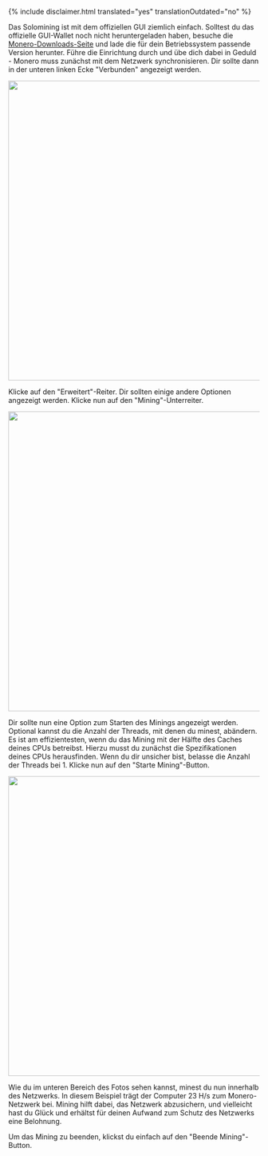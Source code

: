{% include disclaimer.html translated="yes" translationOutdated="no" %}

Das Solomining ist mit dem offiziellen GUI ziemlich einfach. Solltest du das offizielle GUI-Wallet noch nicht heruntergeladen haben, besuche die <a href="{{site.baseurl}}/downloads/">Monero-Downloads-Seite</a> und lade die für dein Betriebssystem passende Version herunter. Führe die Einrichtung durch und übe dich dabei in Geduld - Monero muss zunächst mit dem Netzwerk synchronisieren. Dir sollte dann in der unteren linken Ecke "Verbunden" angezeigt werden.

<img src="png/solo_mine_GUI/01.PNG" style="width: 600px;"/>

Klicke auf den "Erweitert"-Reiter. Dir sollten einige andere Optionen angezeigt werden. Klicke nun auf den "Mining"-Unterreiter. 

<img src="png/solo_mine_GUI/02.PNG" style="width: 600px;"/>

Dir sollte nun eine Option zum Starten des Minings angezeigt werden. Optional kannst du die Anzahl der Threads, mit denen du minest, abändern. Es ist am effizientesten, wenn du das Mining mit der Hälfte des Caches deines CPUs betreibst. Hierzu musst du zunächst die Spezifikationen deines CPUs herausfinden. Wenn du dir unsicher bist, belasse die Anzahl der Threads bei 1. Klicke nun auf den "Starte Mining"-Button.

<img src="png/solo_mine_GUI/03.PNG" style="width: 600px;"/>

Wie du im unteren Bereich des Fotos sehen kannst, minest du nun innerhalb des Netzwerks. In diesem Beispiel trägt der Computer 23 H/s zum Monero-Netzwerk bei. Mining hilft dabei, das Netzwerk abzusichern, und vielleicht hast du Glück und erhältst für deinen Aufwand zum Schutz des Netzwerks eine Belohnung.

Um das Mining zu beenden, klickst du einfach auf den "Beende Mining"-Button.